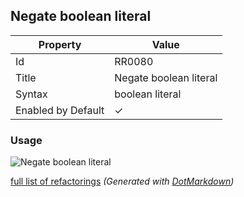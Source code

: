 ## Negate boolean literal

| Property           | Value                  |
| ------------------ | ---------------------- |
| Id                 | RR0080                 |
| Title              | Negate boolean literal |
| Syntax             | boolean literal        |
| Enabled by Default | &#x2713;               |

### Usage

![Negate boolean literal](../../images/refactorings/NegateBooleanLiteral.png)

[full list of refactorings](Refactorings.md)
*\(Generated with [DotMarkdown](http://github.com/JosefPihrt/DotMarkdown)\)*